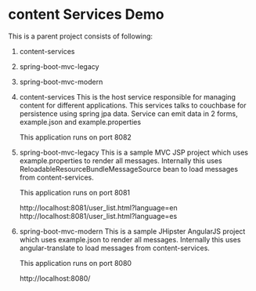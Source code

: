 content Services Demo
===================================

This is a parent project consists of following:

1. content-services
2. spring-boot-mvc-legacy
3. spring-boot-mvc-modern


1. content-services
	This is the host service responsible for managing content for different applications. This services talks to couchbase for persistence using spring jpa data. Service can emit data in 2 forms, example.json and example.properties
	
	This application runs on port 8082
	
2. spring-boot-mvc-legacy
	This is a sample MVC JSP project which uses example.properties to render all messages. Internally this uses ReloadableResourceBundleMessageSource bean to load messages from content-services.
	
	This application runs on port 8081
	
	http://localhost:8081/user_list.html?language=en
	http://localhost:8081/user_list.html?language=es
	
	
3. spring-boot-mvc-modern
	This is a sample JHipster AngularJS project which uses example.json to render all messages. Internally this uses angular-translate to load messages from content-services.
	
	This application runs on port 8080
	
	http://localhost:8080/
	
